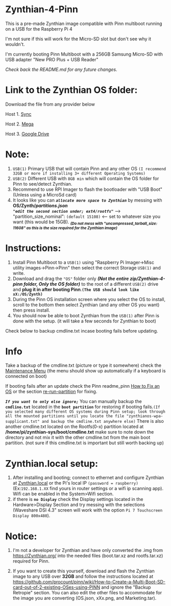 # Zynthian-4-Pinn
This is a pre-made Zynthian image compatible with Pinn multiboot running on a USB for the Raspberry Pi 4

I'm not sure if this will work for the Micro-SD slot but don't see why it wouldn't.

I'm currently booting Pinn Multiboot with a 256GB Samsung Micro-SD with USB adapter "New PRO Plus + USB Reader"

*Check back the README.md for any future changes.*

# **Link to the Zynthian OS folder:**

Download the file from any provider below

Host 1. [Sync](https://ln5.sync.com/dl/2d24fb220/issh3ezf-pdct6b8s-iderb8v6-ud6zyr9z)

Host 2. [Mega](https://mega.nz/file/RN9kUDLK#Z5Z_Jp6yEz1c-FcOvyUdl7DodRu4broVGdOD3zJ_7Qc)

Host 3. [Google Drive](https://drive.google.com/file/d/1a4XwmpCFEhuqFlBqsRf_ayjaNmcC8SSQ/view?usp=sharing)

# **Note:**

1. `USB(1)` Primary USB that will contain Pinn and any other OS `(I recommend 32GB or more if installing 3+ different Operating Systems)`
2. `USB(2)` Different USB with `8GB min` which will contain the OS folder for Pinn to see/detect Zynthian.
3. Recommend to use RPI Imager to flash the bootloader with "USB Boot" (Unless using a MicroSd card)
4. It looks like you can ***`allocate more space to Zynthian`*** by messing with **OS/Zynth/***partitions.json*****                          
***`"edit the second section under; ext4/rootfs"`*** --> "partition_size_nominal": `(default 15108)` <-- set to whatever size you want (this would be 15GB). <sub> ***(Do not mess with "uncompressed_tarball_size: 11608" as this is the size required for the Zynthian image)***<sub> 

# **Instructions:**
1. Install Pinn Multiboot to a `USB(1)` using "Raspberry Pi Imager->Misc utility images->Pinn->Pinn" then select the correct Storage `USB(1)` and write.
2. Download and drag the `"OS"` folder only ***(Not the entire zip/Zynthian-4-pinn folder, Only the OS folder)*** to the root of a different `USB(2)` drive and **plug it in after booting Pinn**.**`(The USB should look like xX:/OS/Zynth)`**
3. During the Pinn OS installation screen where you select the OS to install, scroll to the bottom then select Zynthian (and any other OS you want) then press install.
4. You should now be able to boot Zynthian from the `USB(1)` after Pinn is done with the setup. (it will take a few seconds for Zynthian to boot)

Check below to backup cmdline.txt incase booting fails before updating.

# **Info**
Take a backup of the cmdline.txt (picture or type it somewhere) check the [Maintenance Menu](https://github.com/procount/pinn/blob/master/README_PINN.md#easy-config-file-editor) (the menu should show up automatically if a keyboard is connected on boot)

If booting fails after an update check the Pinn readme_pinn [How to Fix an OS](https://github.com/procount/pinn/blob/master/README_PINN.md#how-to-fix-an-os) or the section [re-run-partition](https://github.com/procount/pinn/blob/master/README_PINN.md#re-run-partition_setupsh) for fixing.

***`If you want to only else ignore;`*** You can manually backup the **`cmdline.txt`** located in the **`boot partition`** for restoring if booting fails.`(If you selected many different OS systems during Pinn setup; look through all the mounted partitions until you locate the file "zynthianos-wpa-supplicant.txt" and backup the cmdline.txt anywhere else)` There is also another cmdline.txt located on the Rootfs(0-x) partition located at **/home/pi/zynthian-sys/boot/cmdline.txt** make sure to note down the directory and not mix it with the other cmdline.txt from the main boot partition. (not sure if this cmdline.txt is important but still worth backing up)

# **Zynthian.local setup:**

1. After installing and booting; connect to ethernet and configure Zynthian at [Zynthian.local](http://zynthian.local) or the Pi's local IP `(password = raspberry)` (Ex:`192.168.1.XX` find yours in router settings or a wifi ip scanning app). Wifi can be enabled in the System>Wifi section.
2. if there is **`no Display`** check the Display settings located in the Hardware>Display Section and try messing with the selections (Waveshare DSI 4.3" screen will work with the option `Pi 7 Touchscreen Display 800x480`).


# **Notice:** 
1. I'm not a developer for Zynthian and have only converted the .img from https://Zynthian.org/ into the needed files (boot.tar.xz and rootfs.tar.xz) required for Pinn.

3. If you want to create this yourself, download and flash the Zynthian image to any USB over **32GB** and follow the instructions located at https://github.com/procount/pinn/wiki/How-to-Create-a-Multi-Boot-SD-card-out-of-2-existing-OSes-using-PINN and ignore the "Backup Retropie" section. You can also edit the other files to accommodate for the image you are converting (OS.json, xXx.png, and Marketing.tar).
